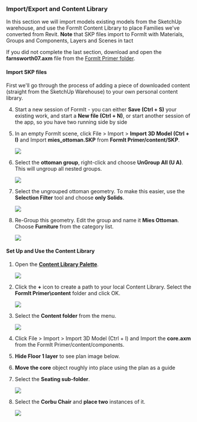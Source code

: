 ### Import/Export and Content Library
In this section we will import models existing models from the SketchUp warehouse, and use the FormIt Content Library to place Families we've converted from Revit. **Note** that SKP files import to FormIt with Materials, Groups and Components, Layers and Scenes in tact

If you did not complete the last section, download and open the **farnsworth07.axm** file from the [FormIt Primer folder](https://autodesk.app.box.com/s/thavswirrbflit27rbqzl26ljj7fu1uv/1/9025446442).

#### Import SKP files
First we'll go through the process of adding a piece of downloaded content (straight from the SketchUp Warehouse) to your own personal content library.

4. Start a new session of FormIt - you can either **Save (Ctrl + S)** your existing work, and start a **New file (Ctrl + N)**, or start another session of the app, so you have two running side by side

5. In an empty FormIt scene, click File &gt; Import &gt; **Import 3D Model (Ctrl + I)** and Import **mies\_ottoman.SKP** from **FormIt Primer/content/SKP**. 

     ![](./images/6d0397d3-3c97-46cd-90f9-878c34e90195.png)

5. Select the **ottoman group**, right-click and choose **UnGroup All (U A)**. This will ungroup all nested groups.

     ![](./images/6d0397d3-3c97-46cd-90f9-878c34e90195.png)

6. Select the ungrouped ottoman geometry. To make this easier, use the **Selection Filter** tool and choose **only Solids**.

     ![](./images/25b2428d-bc93-4ae4-9b8a-d8f3749ddb43.png)

7. Re-Group this geometry. Edit the group and name it **Mies Ottoman**. Choose **Furniture** from the category list.

     ![](./images/ec8353fb-ad58-4370-862b-6541cc15c467.png)

#### Set Up and Use the Content Library

1. Open the [**Content Library Palette**](../formit-introduction/tool-bars.md).

     ![](./images/15e16abd-9b7a-4762-9364-0f31e81ded8a.png)

2. Click the **+** icon to create a path to your local Content Library. Select the **FormIt Primer\\content** folder and click OK. 

     ![](./images/6937274a-c9fe-4875-a86a-d1e12e662c0f.png)

3. Select the **Content folder** from the menu.

     ![](./images/627dd398-eefa-4407-842f-e42c2e4350f1.png)

1. Click File &gt; Import &gt; Import 3D Model (Ctrl + I) and Import the **core.axm** from the FormIt Primer/content/components.

2. **Hide Floor 1 layer** to see plan image below.

3. **Move the core** object roughly into place using the plan as a guide

4. Select the **Seating sub-folder**.

     ![](./images/ba020113-7f1e-4b8e-a11c-f336dbb68e41.png)

5. Select the **Corbu Chair** and **place two** instances of it. 

     ![](./images/1f193941-4bf0-4394-8316-e5a103fa8949.png)
     
     